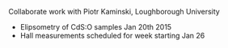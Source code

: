 Collaborate work with Piotr Kaminski, Loughborough University

  + Elipsometry of CdS:O samples Jan 20th 2015
  + Hall measurements scheduled for week starting Jan 26
